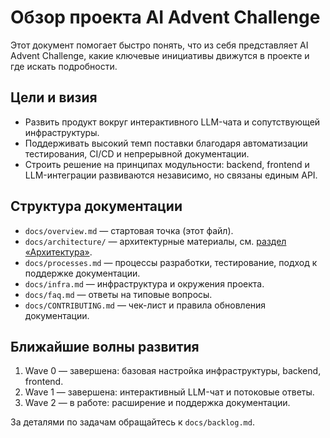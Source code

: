 # Обзор проекта AI Advent Challenge

Этот документ помогает быстро понять, что из себя представляет AI Advent Challenge, какие ключевые инициативы движутся в проекте и где искать подробности.

## Цели и визия
- Развить продукт вокруг интерактивного LLM-чата и сопутствующей инфраструктуры.
- Поддерживать высокий темп поставки благодаря автоматизации тестирования, CI/CD и непрерывной документации.
- Строить решение на принципах модульности: backend, frontend и LLM-интеграции развиваются независимо, но связаны единым API.

## Структура документации
- `docs/overview.md` — стартовая точка (этот файл).
- `docs/architecture/` — архитектурные материалы, см. [раздел «Архитектура»](architecture/backend.md).
- `docs/processes.md` — процессы разработки, тестирование, подход к поддержке документации.
- `docs/infra.md` — инфраструктура и окружения проекта.
- `docs/faq.md` — ответы на типовые вопросы.
- `docs/CONTRIBUTING.md` — чек-лист и правила обновления документации.

## Ближайшие волны развития
1. Wave 0 — завершена: базовая настройка инфраструктуры, backend, frontend.
2. Wave 1 — завершена: интерактивный LLM-чат и потоковые ответы.
3. Wave 2 — в работе: расширение и поддержка документации.

За деталями по задачам обращайтесь к `docs/backlog.md`.
